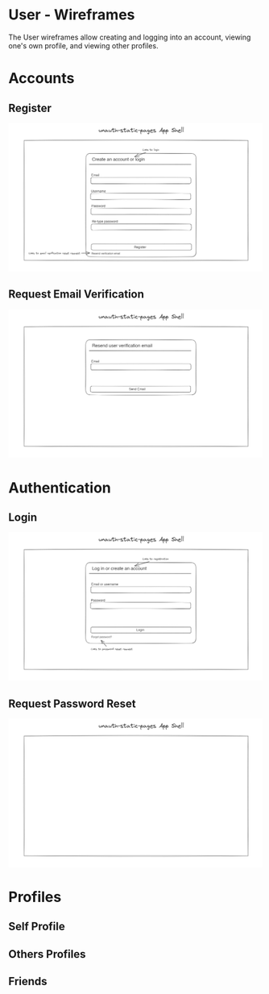 # User - Wireframes

The User wireframes allow creating and logging into an account, viewing one's own profile, and viewing other profiles.

# Accounts

## Register

![New Account Creation](./wireframes/register.excalidraw.png)

## Request Email Verification

![Request Email Verification](./wireframes/email-verification-request.excalidraw.png)

# Authentication

## Login

![Login](./wireframes/login.excalidraw.png)

## Request Password Reset

![Request Password Reset](./wireframes/password-reset-request.excalidraw.png)

# Profiles

## Self Profile

## Others Profiles

## Friends